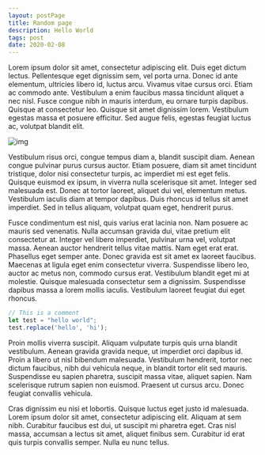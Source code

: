 ```yaml
---
layout: postPage
title: Random page
description: Hello World
tags: post
date: 2020-02-08
---
```


Lorem ipsum dolor sit amet, consectetur adipiscing elit. Duis eget dictum lectus. Pellentesque eget dignissim sem, vel porta urna. Donec id ante elementum, ultricies libero id, luctus arcu. Vivamus vitae cursus orci. Etiam ac commodo ante. Vestibulum a enim faucibus massa tincidunt aliquet a nec nisl. Fusce congue nibh in mauris interdum, eu ornare turpis dapibus. Quisque at consectetur leo. Quisque sit amet dignissim lorem. Vestibulum egestas massa et posuere efficitur. Sed augue felis, egestas feugiat luctus ac, volutpat blandit elit.

![img](https://images.unsplash.com/photo-1558979158-65a1eaa08691?ixlib=rb-1.2.1&ixid=eyJhcHBfaWQiOjEyMDd9&auto=format&fit=crop&w=1000)

Vestibulum risus orci, congue tempus diam a, blandit suscipit diam. Aenean congue pulvinar purus cursus auctor. Etiam posuere, diam sit amet tincidunt tristique, dolor nisi consectetur turpis, ac imperdiet mi est eget felis. Quisque euismod ex ipsum, in viverra nulla scelerisque sit amet. Integer sed malesuada est. Donec at tortor laoreet, aliquet dui vel, elementum metus. Vestibulum iaculis diam at tempor dapibus. Duis rhoncus id tellus sit amet imperdiet. Sed in tellus aliquam, volutpat quam eget, hendrerit purus.

Fusce condimentum est nisl, quis varius erat lacinia non. Nam posuere ac mauris sed venenatis. Nulla accumsan gravida dui, vitae pretium elit consectetur at. Integer vel libero imperdiet, pulvinar urna vel, volutpat massa. Aenean auctor hendrerit tellus vitae mattis. Nam eget erat erat. Phasellus eget semper ante. Donec gravida est sit amet ex laoreet faucibus. Maecenas at ligula eget enim consectetur viverra. Suspendisse libero leo, auctor ac metus non, commodo cursus erat. Vestibulum blandit eget mi at molestie. Quisque malesuada consectetur sem a dignissim. Suspendisse dapibus massa a lorem mollis iaculis. Vestibulum laoreet feugiat dui eget rhoncus.

```js
// This is a comment
let test = "hello world";
test.replace('hello', 'hi');
```

Proin mollis viverra suscipit. Aliquam vulputate turpis quis urna blandit vestibulum. Aenean gravida gravida neque, ut imperdiet orci dapibus id. Proin a libero ut nisl bibendum malesuada. Vestibulum hendrerit, tortor nec dictum faucibus, nibh dui vehicula neque, in blandit tortor elit sed mauris. Suspendisse eu sapien pharetra, suscipit massa vitae, aliquet sapien. Nam scelerisque rutrum sapien non euismod. Praesent ut cursus arcu. Donec feugiat convallis vehicula.

Cras dignissim eu nisi et lobortis. Quisque luctus eget justo id malesuada. Lorem ipsum dolor sit amet, consectetur adipiscing elit. Aliquam at sem nibh. Curabitur faucibus est dui, ut suscipit mi pharetra eget. Cras nisl massa, accumsan a lectus sit amet, aliquet finibus sem. Curabitur id erat quis turpis convallis semper. Nulla eu nunc tellus.
